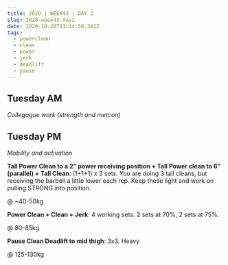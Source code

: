 ```yaml
---
title: 2020 | WEEK43 | DAY 2
slug: 2020-week43-day2
date: 2020-10-20T11:14:59.341Z
tags:
  - powerclean
  - clean
  - power
  - jerk
  - deadlift
  - pause
---
```

## Tuesday AM

*Collegague work (strength and metcon)*

## Tuesday PM

*Mobility and activation*

**Tall Power Clean to a 2” power receiving position + Tall Power clean to 6” (parallel) + Tall Clean**: (1+1+1) x 3 sets. You are doing 3 tall cleans, but receiving the barbell a little lower each rep. Keep these light and work on pulling STRONG into position.

@ ~40-50kg

**Power Clean + Clean + Jerk**: 4 working sets. 2 sets at 70%, 2 sets at 75%.

@ 80-85kg

**Pause Clean Deadlift to mid thigh**: 3x3. Heavy

@ 125-130kg